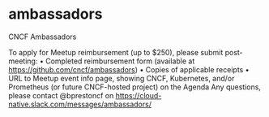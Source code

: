 # ambassadors 
CNCF Ambassadors 

To apply for Meetup reimbursement (up to $250), please submit post-meeting: 
•	Completed reimbursement form (available at https://github.com/cncf/ambassadors) 
•	Copies of applicable receipts 
•	URL to Meetup event info page, showing CNCF, Kubernetes, and/or Prometheus (or future CNCF-hosted project) on the Agenda 
Any questions, please contact @bprestoncf on https://cloud-native.slack.com/messages/ambassadors/ 

